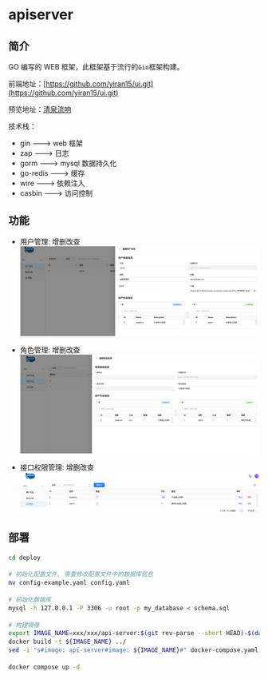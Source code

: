 # apiserver

## 简介

GO 编写的 WEB 框架，此框架基于流行的`Gin`框架构建。

前端地址：[https://github.com/yiran15/ui.git](https://github.com/yiran15/ui.git)

预览地址：[清泉流响](https://qqlx.net/)

技术栈：

- gin       ---> web 框架
- zap       ---> 日志
- gorm      ---> mysql 数据持久化
- go-redis  ---> 缓存
- wire      ---> 依赖注入
- casbin    ---> 访问控制

## 功能

- 用户管理: 增删改查
![用户管理](./docs/img/user.png)

- 角色管理: 增删改查
![角色管理](./docs/img/role.png)

- 接口权限管理: 增删改查
![接口权限管理](./docs/img/api.png)

## 部署

```bash
cd deploy

# 初始化配置文件, 需要修改配置文件中的数据库信息
mv config-example.yaml config.yaml

# 初始化数据库
mysql -h 127.0.0.1 -P 3306 -u root -p my_database < schema.sql

# 构建镜像
export IMAGE_NAME=xxx/xxx/api-server:$(git rev-parse --short HEAD)-$(date "+%Y%m%d-%H%M%S")
docker build -t ${IMAGE_NAME} ../
sed -i "s#image: api-server#image: ${IMAGE_NAME}#" docker-compose.yaml

docker compose up -d
```

